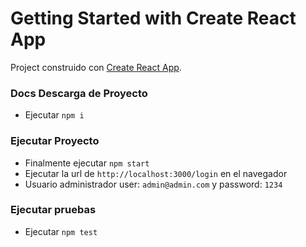 # Getting Started with Create React App

Project construido con [Create React App](https://github.com/facebook/create-react-app).

### Docs Descarga de Proyecto

  - Ejecutar `npm i`

### Ejecutar Proyecto

  - Finalmente ejecutar `npm start`
  - Ejecutar la url de `http://localhost:3000/login` en el navegador
  - Usuario administrador user: `admin@admin.com` y password: `1234`

### Ejecutar pruebas

  - Ejecutar `npm test`

